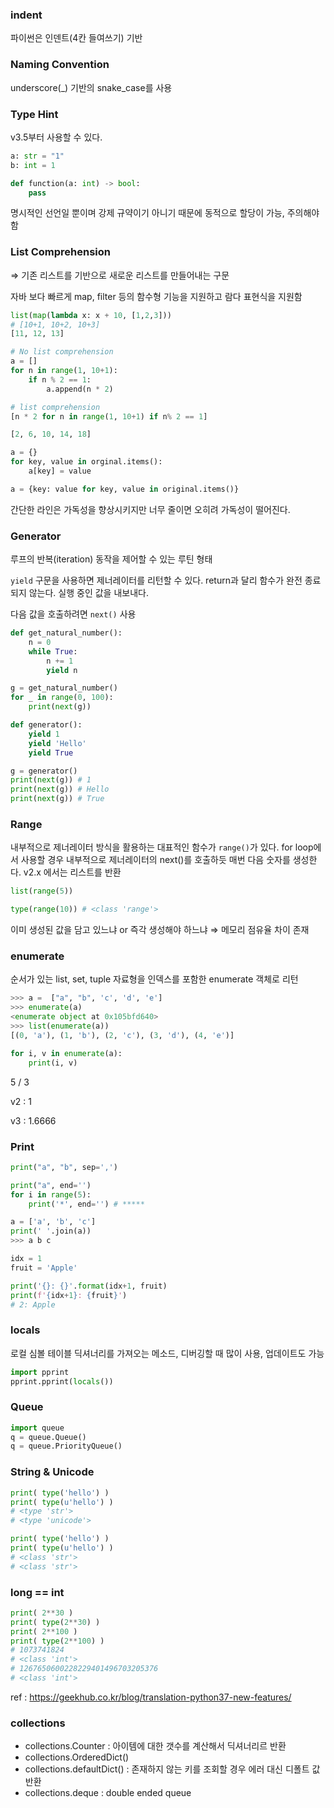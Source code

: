 ### indent

파이썬은 인덴트(4칸 들여쓰기) 기반 

### Naming Convention

underscore(_) 기반의 snake_case를 사용

### Type Hint

v3.5부터 사용할 수 있다.

```python
a: str = "1"
b: int = 1

def function(a: int) -> bool:
	pass
```

명시적인 선언일 뿐이며 강제 규약이기 아니기 때문에 동적으로 할당이 가능, 주의해야 함

### List Comprehension

⇒ 기존 리스트를 기반으로 새로운 리스트를 만들어내는 구문

자바 보다 빠르게 map, filter 등의 함수형 기능을 지원하고 람다 표현식을 지원함

```python
list(map(lambda x: x + 10, [1,2,3]))
# [10+1, 10+2, 10+3]
[11, 12, 13]

# No list comprehension
a = []
for n in range(1, 10+1):
	if n % 2 == 1:
		a.append(n * 2)

# list comprehension
[n * 2 for n in range(1, 10+1) if n% 2 == 1]

[2, 6, 10, 14, 18]

a = {}
for key, value in orginal.items():
	a[key] = value

a = {key: value for key, value in original.items()}
```

간단한 라인은 가독성을 향상시키지만 너무 줄이면 오히려 가독성이 떨어진다.

### Generator

루프의 반복(iteration) 동작을 제어할 수 있는 루틴 형태

`yield` 구문을 사용하면 제너레이터를 리턴할 수 있다. return과 달리 함수가 완전 종료되지 않는다. 실행 중인 값을 내보내다.

다음 값을 호출하려면 `next()` 사용

```python
def get_natural_number():
    n = 0
    while True:
        n += 1
        yield n

g = get_natural_number()
for _ in range(0, 100):
    print(next(g))

def generator():
    yield 1
    yield 'Hello'
    yield True

g = generator()
print(next(g)) # 1
print(next(g)) # Hello
print(next(g)) # True
```

### Range

내부적으로 제너레이터 방식을 활용하는 대표적인 함수가 `range()`가 있다. for loop에서 사용할 경우 내부적으로 제너레이터의 next()를 호출하듯 매번 다음 숫자를 생성한다. v2.x 에서는 리스트를 반환

```python
list(range(5))

type(range(10)) # <class 'range'>
```

이미 생성된 값을 담고 있느냐 or 즉각 생성해야 하느냐 ⇒ 메모리 점유율 차이 존재

### enumerate

순서가 있는 list, set, tuple 자료형을 인덱스를 포함한 enumerate 객체로 리턴

```python
>>> a =  ["a", "b", 'c', 'd', 'e']
>>> enumerate(a)
<enumerate object at 0x105bfd640>
>>> list(enumerate(a))
[(0, 'a'), (1, 'b'), (2, 'c'), (3, 'd'), (4, 'e')]

for i, v in enumerate(a):
    print(i, v)
```

5 / 3 

v2 : 1

v3 : 1.6666

### Print

```python
print("a", "b", sep=',')

print("a", end='')
for i in range(5):
    print('*', end='') # *****

a = ['a', 'b', 'c']
print(' '.join(a))
>>> a b c

idx = 1
fruit = 'Apple'

print('{}: {}'.format(idx+1, fruit)
print(f'{idx+1}: {fruit}')
# 2: Apple
```

### locals

로컬 심볼 테이블 딕셔너리를 가져오는 메소드, 디버깅할 때 많이 사용, 업데이트도 가능

```python
import pprint
pprint.pprint(locals())

```

### Queue

```python
import queue
q = queue.Queue()
q = queue.PriorityQueue()

```


### String & Unicode
```python
print( type('hello') )
print( type(u'hello') )
# <type 'str'>
# <type 'unicode'>
```

```python
print( type('hello') )
print( type(u'hello') )
# <class 'str'>
# <class 'str'>
```

### long == int
```python
print( 2**30 )
print( type(2**30) )
print( 2**100 )
print( type(2**100) )
# 1073741824
# <class 'int'>
# 1267650600228229401496703205376
# <class 'int'>
```

ref : https://geekhub.co.kr/blog/translation-python37-new-features/

### collections
- collections.Counter : 아이템에 대한 갯수를 계산해서 딕셔너리르 반환
- collections.OrderedDict()
- collections.defaultDict() : 존재하지 않는 키를 조회할 경우 에러 대신 디폴트 값 반환
- collections.deque : double ended queue


